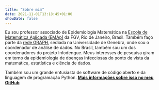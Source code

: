 ```yaml
---
title: "Sobre mim"
date: 2021-11-01T13:18:45+01:00
showDate: false
---
```

Eu sou professor associado de Epidemiologia Matemática na [Escola de Matemática Aplicada (EMAp)](https://emap.fgv.br) da FGV, Rio de Janeiro, Brasil. Também faço parte da [rede GRAPH](https://thegraphnetwork.org), sediada na Universidade de Genebra, onde sou o coordenador de análise de dados. No Brasil, também sou um dos coordenadores do projeto Infodengue. Meus interesses de pesquisa giram em torno da epidemiologia de doenças infecciosas do ponto de vista da matemática, estatística e ciência de dados.

Também sou um grande entusiasta de software de código aberto e da linguagem de programação Python.
**[Mais informações sobre isso no meu GitHub](https://github.com/fccoelho)**
